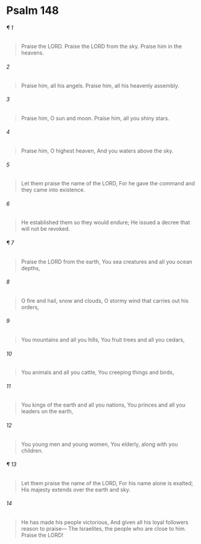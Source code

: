 # Psalm 148
###### ¶ 1
> Praise the LORD.
> Praise the LORD from the sky.
> Praise him in the heavens.
###### 2
> Praise him, all his angels.
> Praise him, all his heavenly assembly.
###### 3
> Praise him, O sun and moon.
> Praise him, all you shiny stars.
###### 4
> Praise him, O highest heaven,
> And you waters above the sky.
###### 5
> Let them praise the name of the LORD,
> For he gave the command and they came into existence.
###### 6
> He established them so they would endure;
> He issued a decree that will not be revoked.
###### ¶ 7
> Praise the LORD from the earth,
> You sea creatures and all you ocean depths,
###### 8
> O fire and hail, snow and clouds,
> O stormy wind that carries out his orders,
###### 9
> You mountains and all you hills,
> You fruit trees and all you cedars,
###### 10
> You animals and all you cattle,
> You creeping things and birds,
###### 11
> You kings of the earth and all you nations,
> You princes and all you leaders on the earth,
###### 12
> You young men and young women,
> You elderly, along with you children.
###### ¶ 13
> Let them praise the name of the LORD,
> For his name alone is exalted;
> His majesty extends over the earth and sky.
###### 14
> He has made his people victorious,
> And given all his loyal followers reason to praise—
> The Israelites, the people who are close to him.
> Praise the LORD!
